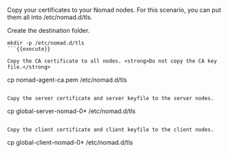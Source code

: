 Copy your certificates to your Nomad nodes. For this scenario, you can put them
all into /etc/nomad.d/tls.

Create the destination folder.

```
mkdir -p /etc/nomad.d/tls
```{{execute}}

Copy the CA certificate to all nodes. <strong>Do not copy the CA key file.</strong>

```
cp nomad-agent-ca.pem /etc/nomad.d/tls
```{{execute}}

Copy the server certificate and server keyfile to the server nodes.

```
cp global-server-nomad-0* /etc/nomad.d/tls
```{{execute}}

Copy the client certificate and client keyfile to the client nodes.

```
cp global-client-nomad-0* /etc/nomad.d/tls
```{{execute}}

